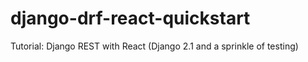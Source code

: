 # django-drf-react-quickstart
Tutorial: Django REST with React (Django 2.1 and a sprinkle of testing)
